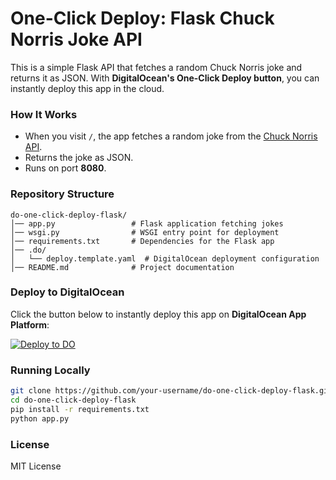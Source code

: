 # One-Click Deploy: Flask Chuck Norris Joke API

This is a simple Flask API that fetches a random Chuck Norris joke and returns it as JSON. With **DigitalOcean's One-Click Deploy button**, you can instantly deploy this app in the cloud.

### **How It Works**
- When you visit `/`, the app fetches a random joke from the [Chuck Norris API](https://api.chucknorris.io/).
- Returns the joke as JSON.
- Runs on port **8080**.

### **Repository Structure**
```
do-one-click-deploy-flask/
│── app.py                 # Flask application fetching jokes
│── wsgi.py                # WSGI entry point for deployment
│── requirements.txt       # Dependencies for the Flask app
│── .do/
│   └── deploy.template.yaml  # DigitalOcean deployment configuration
│── README.md              # Project documentation
```

### **Deploy to DigitalOcean**
Click the button below to instantly deploy this app on **DigitalOcean App Platform**:

[![Deploy to DO](https://www.deploytodo.com/do-btn-blue.svg)](https://cloud.digitalocean.com/apps/new?repo=https://github.com/ajot/do-one-click-deploy-flask/tree/main)

### **Running Locally**
```bash
git clone https://github.com/your-username/do-one-click-deploy-flask.git
cd do-one-click-deploy-flask
pip install -r requirements.txt
python app.py
```

### **License**
MIT License
